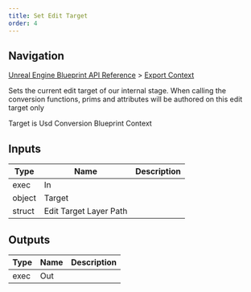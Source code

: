 ```yaml
---
title: Set Edit Target
order: 4
---
```

## Navigation

[Unreal Engine Blueprint API Reference](https://dev.epicgames.com/documentation/en-us/unreal-engine/BlueprintAPI) > [Export Context](https://dev.epicgames.com/documentation/en-us/unreal-engine/BlueprintAPI/ExportContext)

Sets the current edit target of our internal stage. When calling the conversion functions, prims and attributes
will be authored on this edit target only

Target is Usd Conversion Blueprint Context

## Inputs

| Type | Name | Description |
| --- | --- | --- |
| exec | In |  |
| object | Target |  |
| struct | Edit Target Layer Path |  |

## Outputs

| Type | Name | Description |
| --- | --- | --- |
| exec | Out |  |
